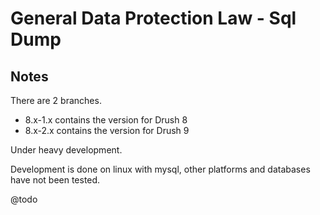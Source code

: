 # General Data Protection Law - Sql Dump

## Notes
There are 2 branches.
* 8.x-1.x contains the version for Drush 8
* 8.x-2.x contains the version for Drush 9

Under heavy development.

Development is done on linux with mysql, other platforms and databases
have not been tested.

@todo
